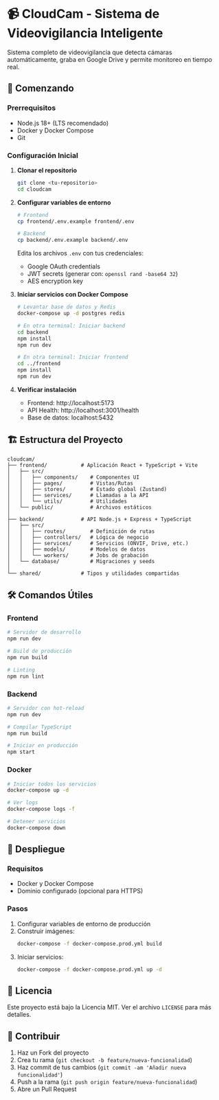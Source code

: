 # 📹 CloudCam - Sistema de Videovigilancia Inteligente

Sistema completo de videovigilancia que detecta cámaras automáticamente, graba en Google Drive y permite monitoreo en tiempo real.

## 🚀 Comenzando

### Prerrequisitos

- Node.js 18+ (LTS recomendado)
- Docker y Docker Compose
- Git

### Configuración Inicial

1. **Clonar el repositorio**
   ```bash
   git clone <tu-repositorio>
   cd cloudcam
   ```

2. **Configurar variables de entorno**
   ```bash
   # Frontend
   cp frontend/.env.example frontend/.env
   
   # Backend
   cp backend/.env.example backend/.env
   ```
   
   Edita los archivos `.env` con tus credenciales:
   - Google OAuth credentials
   - JWT secrets (generar con: `openssl rand -base64 32`)
   - AES encryption key

3. **Iniciar servicios con Docker Compose**
   ```bash
   # Levantar base de datos y Redis
   docker-compose up -d postgres redis
   
   # En otra terminal: Iniciar backend
   cd backend
   npm install
   npm run dev
   
   # En otra terminal: Iniciar frontend
   cd ../frontend
   npm install
   npm run dev
   ```

4. **Verificar instalación**
   - Frontend: http://localhost:5173
   - API Health: http://localhost:3001/health
   - Base de datos: localhost:5432

## 🏗 Estructura del Proyecto

```
cloudcam/
├── frontend/           # Aplicación React + TypeScript + Vite
│   ├── src/
│   │   ├── components/    # Componentes UI
│   │   ├── pages/         # Vistas/Rutas
│   │   ├── stores/        # Estado global (Zustand)
│   │   ├── services/      # Llamadas a la API
│   │   └── utils/         # Utilidades
│   └── public/            # Archivos estáticos
│
├── backend/            # API Node.js + Express + TypeScript
│   ├── src/
│   │   ├── routes/        # Definición de rutas
│   │   ├── controllers/   # Lógica de negocio
│   │   ├── services/      # Servicios (ONVIF, Drive, etc.)
│   │   ├── models/        # Modelos de datos
│   │   └── workers/       # Jobs de grabación
│   └── database/          # Migraciones y seeds
│
└── shared/             # Tipos y utilidades compartidas
```

## 🛠 Comandos Útiles

### Frontend
```bash
# Servidor de desarrollo
npm run dev

# Build de producción
npm run build

# Linting
npm run lint
```

### Backend
```bash
# Servidor con hot-reload
npm run dev

# Compilar TypeScript
npm run build

# Iniciar en producción
npm start
```

### Docker
```bash
# Iniciar todos los servicios
docker-compose up -d

# Ver logs
docker-compose logs -f

# Detener servicios
docker-compose down
```

## 🔄 Despliegue

### Requisitos
- Docker y Docker Compose
- Dominio configurado (opcional para HTTPS)

### Pasos
1. Configurar variables de entorno de producción
2. Construir imágenes:
   ```bash
   docker-compose -f docker-compose.prod.yml build
   ```
3. Iniciar servicios:
   ```bash
   docker-compose -f docker-compose.prod.yml up -d
   ```

## 📄 Licencia

Este proyecto está bajo la Licencia MIT. Ver el archivo `LICENSE` para más detalles.

## 🤝 Contribuir

1. Haz un Fork del proyecto
2. Crea tu rama (`git checkout -b feature/nueva-funcionalidad`)
3. Haz commit de tus cambios (`git commit -am 'Añadir nueva funcionalidad'`)
4. Push a la rama (`git push origin feature/nueva-funcionalidad`)
5. Abre un Pull Request
